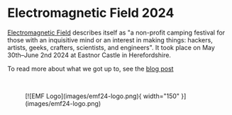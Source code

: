 # Electromagnetic Field 2024

[Electromagnetic Field](https://www.emfcamp.org/) describes itself as "a non-profit camping festival for those with an inquisitive mind or an interest in making things: hackers, artists, geeks, crafters, scientists, and engineers". It took place on May 30th–June 2nd 2024 at Eastnor Castle in Herefordshire.

To read more about what we got up to, see the [blog post](https://cutel.net/emf_2024/)
  
<br/>
<figure markdown="span">
  [![EMF Logo](images/emf24-logo.png){ width="150" }](images/emf24-logo.png)
</figure>